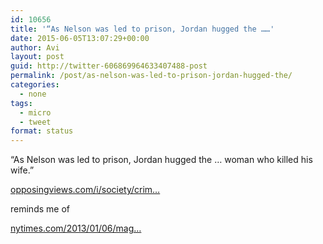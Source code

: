 ```yaml
---
id: 10656
title: '“As Nelson was led to prison, Jordan hugged the ……'
date: 2015-06-05T13:07:29+00:00
author: Avi
layout: post
guid: http://twitter-606869964633407488-post
permalink: /post/as-nelson-was-led-to-prison-jordan-hugged-the/
categories:
  - none
tags:
  - micro
  - tweet
format: status
---
```

“As Nelson was led to prison, Jordan hugged the … woman who killed his wife.”

[opposingviews.com/i/society/crim…](http://www.opposingviews.com/i/society/crime/judge-bans-woman-using-cellphone-after-she-kills-bicyclist-while-driving-distracted)

reminds me of

[nytimes.com/2013/01/06/mag…](http://www.nytimes.com/2013/01/06/magazine/can-forgiveness-play-a-role-in-criminal-justice.html)